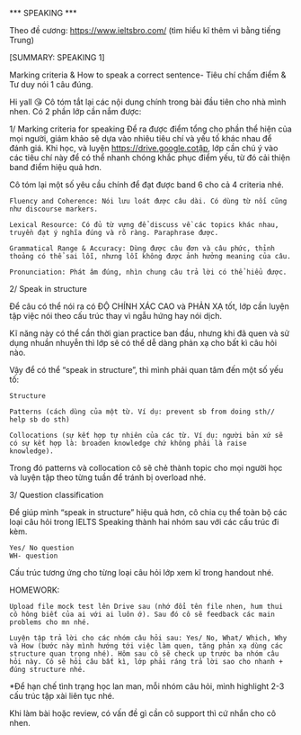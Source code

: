 *** SPEAKING ***

Theo đề cương: https://www.ieltsbro.com/ (tìm hiểu kĩ thêm vì bằng tiếng Trung)

[SUMMARY: SPEAKING 1]

Marking criteria & How to speak a correct sentence-
Tiêu chí chấm điểm & Tư duy nói 1 câu đúng.

Hi yall 😘
Cô tóm tắt lại các nội dung chính trong bài đầu tiên cho nhà mình nhen.
Có 2 phần lớp cần nắm được:

1/ Marking criteria for speaking
Để ra được điểm tổng cho phần thể hiện của mọi người, giám khảo sẽ dựa vào nhiêu tiêu chí và yếu tố khác nhau để đánh giá. Khi học, và luyện https://drive.google.cotập, lớp cần chú ý vào các tiêu chí này để có thể nhanh chóng khắc phục điểm yếu, từ đó cải thiện band điểm hiệu quả hơn.

Cô tóm lại một số yêu cầu chính để đạt được band 6 cho cả 4 criteria nhé.

    Fluency and Coherence: Nói lưu loát được câu dài. Có dùng từ nối cũng như discourse markers.
    
    Lexical Resource: Có đủ từ vựng để discuss về các topics khác nhau, truyền đạt ý nghĩa đúng và rõ ràng. Paraphrase được.
    
    Grammatical Range & Accuracy: Dùng được câu đơn và câu phức, thỉnh thoảng có thể sai lỗi, nhưng lỗi không được ảnh hưởng meaning của câu.
    
    Pronunciation: Phát âm đúng, nhìn chung câu trả lời có thể hiểu được.
   

2/ Speak in structure

Để câu có thể nói ra có ĐỘ CHÍNH XÁC CAO và PHẢN XẠ tốt, lớp cần luyện tập việc nói theo cấu trúc thay vì ngẫu hứng hay nói dịch.

Kĩ năng này có thể cần thời gian practice ban đầu, nhưng khi đã quen và sử dụng nhuần nhuyễn thì lớp sẽ có thể dễ dàng phản xạ cho bất kì câu hỏi nào.

Vậy để có thể “speak in structure”, thì mình phải quan tâm đến một số yếu tố:

    Structure
    
    Patterns (cách dùng của một từ. Ví dụ: prevent sb from doing sth// help sb do sth)
    
    Collocations (sự kết hợp tự nhiên của các từ. Ví dụ: người bản xứ sẽ có sự kết hợp là: broaden knowledge chứ không phải là raise knowledge).
    

Trong đó patterns và collocation cô sẽ chẻ thành topic cho mọi người học và luyện tập theo từng tuần để tránh bị overload nhé.

3/ Question classification

Để giúp mình “speak in structure” hiệu quả hơn, cô chia cụ thể toàn bộ các loại câu hỏi trong IELTS Speaking thành hai nhóm sau với các cấu trúc đi kèm.

    Yes/ No question
    WH- question

Cấu trúc tương ứng cho từng loại câu hỏi lớp xem kĩ trong handout nhé.

HOMEWORK:

    Upload file mock test lên Drive sau (nhớ đổi tên file nhen, hum thui cô hông biết của ai với ai luôn ớ). Sau đó cô sẽ feedback các main problems cho mn nhé.
    
    Luyện tập trả lời cho các nhóm câu hỏi sau: Yes/ No, What/ Which, Why và How (bước này mình hướng tới việc làm quen, tăng phản xạ dùng các structure quan trọng nhé). Hôm sau cô sẽ check up trước ba nhóm câu hỏi này. Cô sẽ hỏi câu bất kì, lớp phải ráng trả lời sao cho nhanh + đúng structure nhé.
    

*Để hạn chế tình trạng học lan man, mỗi nhóm câu hỏi, mình highlight 2-3 cấu trúc tập xài liên tục nhé.

Khi làm bài hoặc review, có vấn đề gì cần cô support thì cứ nhắn cho cô nhen.

